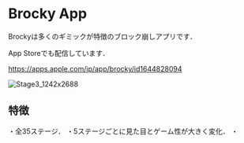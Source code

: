 # Brocky App

Brockyは多くのギミックが特徴のブロック崩しアプリです．

App Storeでも配信しています． 

https://apps.apple.com/jp/app/brocky/id1644828094

![Stage3_1242x2688](https://user-images.githubusercontent.com/119833019/205582361-757f21cb-dd83-4b76-b877-c682113b8968.png)

## 特徴

・全35ステージ．
・5ステージごとに見た目とゲーム性が大きく変化．
・
